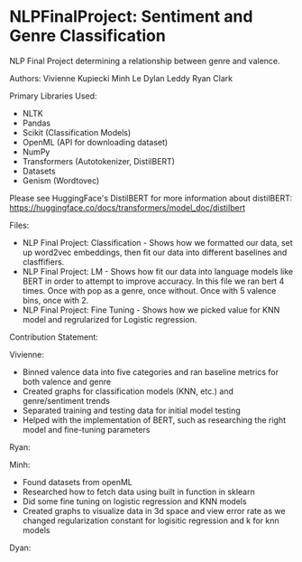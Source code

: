 # NLPFinalProject: Sentiment and Genre Classification
NLP Final Project determining a relationship between genre and valence.

Authors: 
Vivienne Kupiecki
Minh Le
Dylan Leddy
Ryan Clark

Primary Libraries Used: 
- NLTK 
- Pandas
- Scikit (Classification Models) 
- OpenML (API for downloading dataset) 
- NumPy 
- Transformers (Autotokenizer, DistilBERT) 
- Datasets  
- Genism (Wordtovec) 

Please see HuggingFace's DistilBERT for more information about distilBERT:  
https://huggingface.co/docs/transformers/model_doc/distilbert 

Files:
- NLP Final Project: Classification - Shows how we formatted our data, set up word2vec embeddings, 
  then fit our data into different baselines and clasffifiers.
- NLP Final Project: LM - Shows how fit our data into language models like BERT in order to attempt 
  to improve accuracy. In this file we ran bert 4 times.  Once with pop as a genre, once without.
  Once with 5 valence bins, once with 2.
- NLP Final Project: Fine Tuning - Shows how we picked value for KNN model and regrularized for Logistic regression.
  
Contribution Statement: 

Vivienne: 
- Binned valence data into five categories and ran baseline metrics for both valence and genre 
- Created graphs for classification models (KNN, etc.) and genre/sentiment trends 
- Separated training and testing data for initial model testing
- Helped with the implementation of BERT, such as researching the right model and fine-tuning parameters 

Ryan: 

Minh: 
- Found datasets from openML
- Researched how to fetch data using built in function in sklearn
- Did some fine tuning on logistic regression and KNN models
- Created graphs to visualize data in 3d space and view error rate as we changed regularization constant for logisitic regression and k for knn models

Dyan: 
